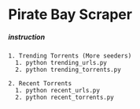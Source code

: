 # Pirate Bay Scraper

##### instruction
    1. Trending Torrents (More seeders)
      1. python trending_urls.py
      2. python trending_torrents.py
    
    2. Recent Torrents
      1. python recent_urls.py
      2. python recent_torrents.py 
